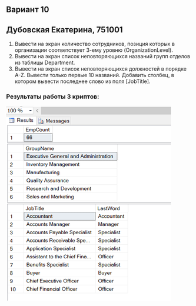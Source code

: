 ## Вариант 10
## Дубовская Екатерина, 751001

1. Вывести на экран количество сотрудников, позиция которых в организации соответствует 3-ему уровню (OrganizationLevel).
2. Вывести на экран список неповторяющихся названий групп отделов из таблицы Department.
3. Вывести на экран список неповторяющихся должностей в порядке A-Z. Вывести только первые 10 названий. Добавить столбец, в котором вывести последнее слово из поля [JobTitle].

### Результаты работы 3 криптов:

![results.PNG](results.PNG)


